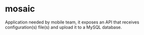 # mosaic
Application needed by mobile team, it exposes an API that receives configuration(s) file(s) and upload it to a MySQL database.
